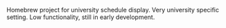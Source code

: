 Homebrew project for university schedule display. Very university specific setting.
Low functionality, still in early development.
